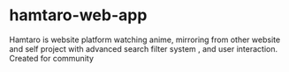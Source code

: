 # hamtaro-web-app
Hamtaro is website platform watching anime, mirroring from other website and self project with advanced search filter system , and user interaction.
Created for community 
